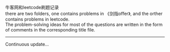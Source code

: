 牛客网和leetcode刷题记录  
there are two folders, one contains problems in 《剑指offer》, and the orther contains problems in leetcode.  
The problem-solving ideas for most of the questions are written in the form of comments in the corresponding title file.  
***
Continuous update...